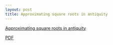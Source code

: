 ```yaml
---
layout: post
title: Approximating square roots in antiquity
---
```


[Approximating square roots in antiquity](/LaTeX/squareroots/)

[PDF](/LaTeX/squareroots/squareroots.pdf)